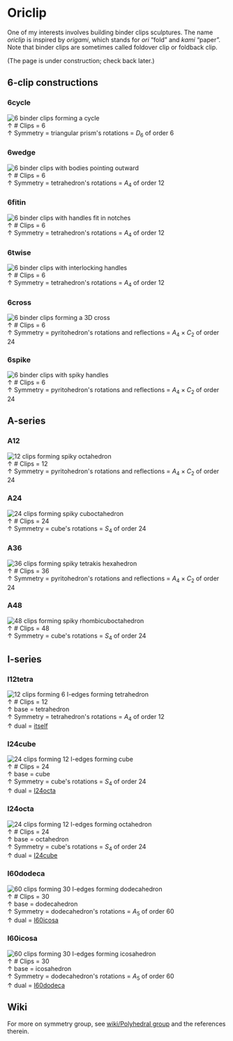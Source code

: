 
# Oriclip

One of my interests involves building binder clips sculptures.
The name *oriclip* is inspired by *origami*,
which stands for *ori* “fold” and *kami* “paper”.
Note that binder clips are sometimes called foldover clip or foldback clip.

(The page is under construction; check back later.)

## 6-clip constructions

### 6cycle

![6 binder clips forming a cycle](6cycle.jpg)  
↑ # Clips = 6  
↑ Symmetry = triangular prism's rotations = $D_6$ of order 6

### 6wedge

![6 binder clips with bodies pointing outward](6wedge.jpg)  
↑ # Clips = 6  
↑ Symmetry = tetrahedron's rotations = $A_4$ of order 12

### 6fitin

![6 binder clips with handles fit in notches](6fitin.jpg)  
↑ # Clips = 6  
↑ Symmetry = tetrahedron's rotations = $A_4$ of order 12

### 6twise

![6 binder clips with interlocking handles](6twist.jpg)  
↑ # Clips = 6  
↑ Symmetry = tetrahedron's rotations = $A_4$ of order 12

### 6cross

![6 binder clips forming a 3D cross](6cross.jpg)  
↑ # Clips = 6  
↑ Symmetry = pyritohedron's rotations and reflections = $A_4\times C_2$ of order 24

### 6spike

![6 binder clips with spiky handles](6spike.jpg)  
↑ # Clips = 6  
↑ Symmetry = pyritohedron's rotations and reflections = $A_4\times C_2$ of order 24

## A-series

### A12

![12 clips forming spiky octahedron](A12.jpg)  
↑ # Clips = 12  
↑ Symmetry = pyritohedron's rotations and reflections = $A_4\times C_2$ of order 24

### A24

![24 clips forming spiky cuboctahedron](A24.jpg)  
↑ # Clips = 24  
↑ Symmetry = cube's rotations = $S_4$ of order 24

### A36

![36 clips forming spiky tetrakis hexahedron](A36.jpg)  
↑ # Clips = 36  
↑ Symmetry = pyritohedron's rotations and reflections = $A_4\times C_2$ of order 24

### A48

![48 clips forming spiky rhombicuboctahedron](A48.jpg)  
↑ # Clips = 48  
↑ Symmetry = cube's rotations = $S_4$ of order 24

## I-series

### I12tetra

![12 clips forming 6 I-edges forming tetrahedron](I12tetra.jpg)  
↑ # Clips = 12  
↑ base = tetrahedron  
↑ Symmetry = tetrahedron's rotations = $A_4$ of order 12  
↑ dual = [itself](#i12tetra)  

### I24cube

![24 clips forming 12 I-edges forming cube](I24cube.jpg)  
↑ # Clips = 24  
↑ base = cube  
↑ Symmetry = cube's rotations = $S_4$ of order 24  
↑ dual = [I24octa](#24octa)  

### I24octa

![24 clips forming 12 I-edges forming octahedron](I24octa.jpg)  
↑ # Clips = 24  
↑ base = octahedron  
↑ Symmetry = cube's rotations = $S_4$ of order 24  
↑ dual = [I24cube](#i24cube)  

### I60dodeca

![60 clips forming 30 I-edges forming dodecahedron](I60dodeca.jpg)  
↑ # Clips = 30  
↑ base = dodecahedron  
↑ Symmetry = dodecahedron's rotations = $A_5$ of order 60  
↑ dual = [I60icosa](#i60icosa)  

### I60icosa

![60 clips forming 30 I-edges forming icosahedron](I60icosa.jpg)  
↑ # Clips = 30  
↑ base = icosahedron    
↑ Symmetry = dodecahedron's rotations = $A_5$ of order 60  
↑ dual = [I60dodeca](#i60dodeca)  

## Wiki

For more on symmetry group, see
[wiki/Polyhedral group](https://en.wikipedia.org/wiki/Polyhedral_group)
and the references therein.
